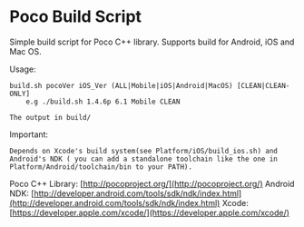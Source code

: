 Poco Build Script
=================

Simple build script for Poco C++ library. Supports build for Android, iOS and Mac OS.

Usage:

	build.sh pocoVer iOS_Ver (ALL|Mobile|iOS|Android|MacOS) [CLEAN|CLEAN-ONLY]
		e.g ./build.sh 1.4.6p 6.1 Mobile CLEAN 
		
	The output in build/

Important:
	
	Depends on Xcode's build system(see Platform/iOS/build_ios.sh) and Android's NDK ( you can add a standalone toolchain like the one in Platform/Android/toolchain/bin to your PATH).

Poco C++ Library: [http://pocoproject.org/](http://pocoproject.org/)
Android NDK: [http://developer.android.com/tools/sdk/ndk/index.html](http://developer.android.com/tools/sdk/ndk/index.html)
Xcode: [https://developer.apple.com/xcode/](https://developer.apple.com/xcode/)
